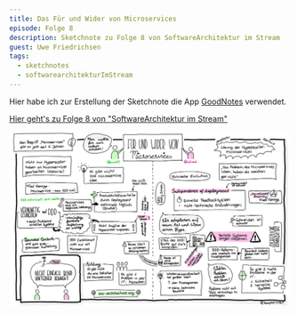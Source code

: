 ```yaml
---
title: Das Für und Wider von Microservices
episode: Folge 8
description: Sketchnote zu Folge 8 von SoftwareArchitektur im Stream
guest: Uwe Friedrichsen
tags:
  - sketchnotes
  - softwarearchitekturImStream
---
```


Hier habe ich zur Erstellung der Sketchnote die App [GoodNotes](https://www.goodnotes.com/) verwendet.

[Hier geht's zu Folge 8 von "SoftwareArchitektur im Stream"](https://software-architektur.tv/folge8.html)

![Sketchnote zu Folge 8](/img/sketchnotes/2020-07-24_fuer_und_wider_von_microservices.JPG)

